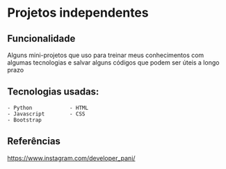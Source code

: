 # Projetos independentes

## Funcionalidade
Alguns mini-projetos que uso para treinar meus conhecimentos com algumas tecnologias e salvar alguns códigos que podem ser úteis a longo prazo

## Tecnologias usadas:
    - Python            - HTML
    - Javascript        - CSS
    - Bootstrap
    
## Referências
https://www.instagram.com/developer_pani/
